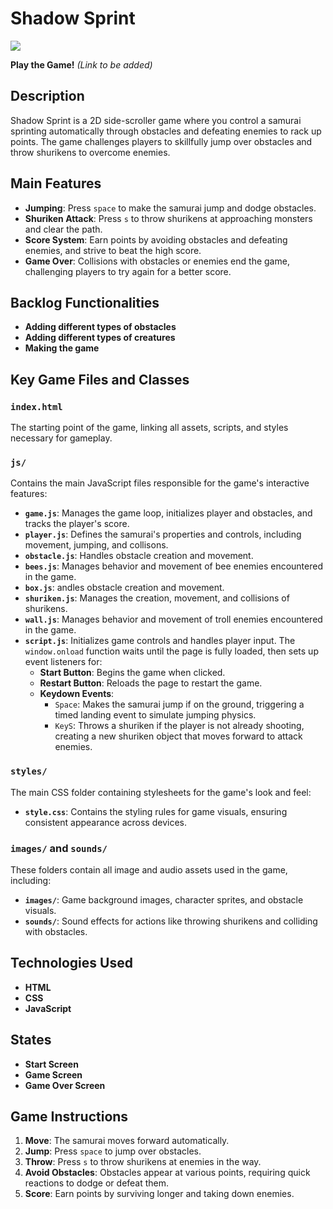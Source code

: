 # Shadow Sprint

![](https://img.freepik.com/vecteurs-libre/batiment-chinois-fond-vectoriel-dessin-anime-rue-ville-maison-ville-chine-lanterne-rouge-pour-illustration-paysage-urbain-festival-nouvel-an-panorama-conception-decoration-architecture-asiatique-traditionnelle_107791-22807.jpg?t=st=1730908088~exp=1730911688~hmac=a9ad76cb4a2c11ab0fd99d861926448f393ca65abced1a9f407aee6391e14879&w=1480)

**Play the Game!** _(Link to be added)_

## Description

Shadow Sprint is a 2D side-scroller game where you control a samurai sprinting automatically through obstacles and defeating enemies to rack up points. The game challenges players to skillfully jump over obstacles and throw shurikens to overcome enemies.

## Main Features

- **Jumping**: Press `space` to make the samurai jump and dodge obstacles.
- **Shuriken Attack**: Press `s` to throw shurikens at approaching monsters and clear the path.
- **Score System**: Earn points by avoiding obstacles and defeating enemies, and strive to beat the high score.
- **Game Over**: Collisions with obstacles or enemies end the game, challenging players to try again for a better score.

## Backlog Functionalities

- **Adding different types of obstacles**
- **Adding different types of creatures**
- **Making the game**

## Key Game Files and Classes

### `index.html`

The starting point of the game, linking all assets, scripts, and styles necessary for gameplay.

### `js/`

Contains the main JavaScript files responsible for the game's interactive features:

- **`game.js`**: Manages the game loop, initializes player and obstacles, and tracks the player's score.
- **`player.js`**: Defines the samurai's properties and controls, including movement, jumping, and collisons.
- **`obstacle.js`**: Handles obstacle creation and movement.
- **`bees.js`**: Manages behavior and movement of bee enemies encountered in the game.
- **`box.js`**: andles obstacle creation and movement.
- **`shuriken.js`**: Manages the creation, movement, and collisions of shurikens.
- **`wall.js`**: Manages behavior and movement of troll enemies encountered in the game.
- **`script.js`**: Initializes game controls and handles player input. The `window.onload` function waits until the page is fully loaded, then sets up event listeners for:
  - **Start Button**: Begins the game when clicked.
  - **Restart Button**: Reloads the page to restart the game.
  - **Keydown Events**:
    - `Space`: Makes the samurai jump if on the ground, triggering a timed landing event to simulate jumping physics.
    - `KeyS`: Throws a shuriken if the player is not already shooting, creating a new shuriken object that moves forward to attack enemies.

### `styles/`

The main CSS folder containing stylesheets for the game's look and feel:

- **`style.css`**: Contains the styling rules for game visuals, ensuring consistent appearance across devices.

### `images/` and `sounds/`

These folders contain all image and audio assets used in the game, including:

- **`images/`**: Game background images, character sprites, and obstacle visuals.
- **`sounds/`**: Sound effects for actions like throwing shurikens and colliding with obstacles.

## Technologies Used

- **HTML**
- **CSS**
- **JavaScript**

## States

- **Start Screen**
- **Game Screen**
- **Game Over Screen**

## Game Instructions

1. **Move**: The samurai moves forward automatically.
2. **Jump**: Press `space` to jump over obstacles.
3. **Throw**: Press `s` to throw shurikens at enemies in the way.
4. **Avoid Obstacles**: Obstacles appear at various points, requiring quick reactions to dodge or defeat them.
5. **Score**: Earn points by surviving longer and taking down enemies.
